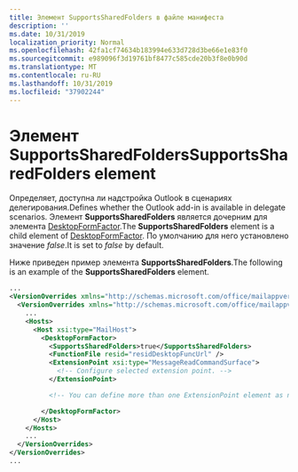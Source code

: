 ```yaml
---
title: Элемент SupportsSharedFolders в файле манифеста
description: ''
ms.date: 10/31/2019
localization_priority: Normal
ms.openlocfilehash: 42fa1cf74634b183994e633d728d3be66e1e83f0
ms.sourcegitcommit: e989096f3d19761bf8477c585cde20b3f8e0b90d
ms.translationtype: MT
ms.contentlocale: ru-RU
ms.lasthandoff: 10/31/2019
ms.locfileid: "37902244"
---
```

# <a name="supportssharedfolders-element"></a><span data-ttu-id="e32e6-102">Элемент SupportsSharedFolders</span><span class="sxs-lookup"><span data-stu-id="e32e6-102">SupportsSharedFolders element</span></span>

<span data-ttu-id="e32e6-103">Определяет, доступна ли надстройка Outlook в сценариях делегирования.</span><span class="sxs-lookup"><span data-stu-id="e32e6-103">Defines whether the Outlook add-in is available in delegate scenarios.</span></span> <span data-ttu-id="e32e6-104">Элемент **SupportsSharedFolders** является дочерним для элемента [DesktopFormFactor](desktopformfactor.md).</span><span class="sxs-lookup"><span data-stu-id="e32e6-104">The **SupportsSharedFolders** element is a child element of [DesktopFormFactor](desktopformfactor.md).</span></span> <span data-ttu-id="e32e6-105">По умолчанию для него установлено значение *false*.</span><span class="sxs-lookup"><span data-stu-id="e32e6-105">It is set to *false* by default.</span></span>

<span data-ttu-id="e32e6-106">Ниже приведен пример элемента  **SupportsSharedFolders**.</span><span class="sxs-lookup"><span data-stu-id="e32e6-106">The following is an example of the  **SupportsSharedFolders** element.</span></span>

```XML
...
<VersionOverrides xmlns="http://schemas.microsoft.com/office/mailappversionoverrides" xsi:type="VersionOverridesV1_0">
  <VersionOverrides xmlns="http://schemas.microsoft.com/office/mailappversionoverrides/1.1" xsi:type="VersionOverridesV1_1">
    ...
    <Hosts>
      <Host xsi:type="MailHost">
        <DesktopFormFactor>
          <SupportsSharedFolders>true</SupportsSharedFolders>
          <FunctionFile resid="residDesktopFuncUrl" />
          <ExtensionPoint xsi:type="MessageReadCommandSurface">
            <!-- Configure selected extension point. -->
          </ExtensionPoint>

          <!-- You can define more than one ExtensionPoint element as needed. -->

        </DesktopFormFactor>
      </Host>
    </Hosts>
    ...
  </VersionOverrides>
</VersionOverrides>
...
```
